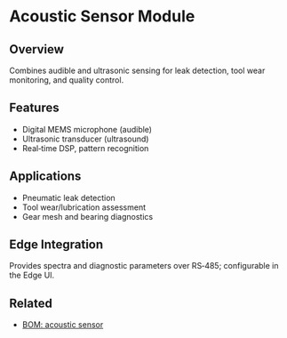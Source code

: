# Acoustic Sensor Module

## Overview
Combines audible and ultrasonic sensing for leak detection, tool wear monitoring, and quality control.

## Features
- Digital MEMS microphone (audible)
- Ultrasonic transducer (ultrasound)
- Real‑time DSP, pattern recognition

## Applications
- Pneumatic leak detection
- Tool wear/lubrication assessment
- Gear mesh and bearing diagnostics

## Edge Integration
Provides spectra and diagnostic parameters over RS‑485; configurable in the Edge UI.


## Related
- [BOM: acoustic sensor](/docs/bom/acoustic-sensor)
